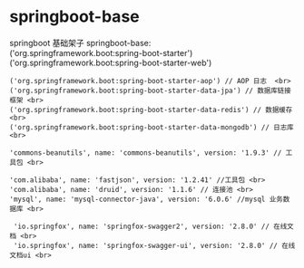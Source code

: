# springboot-base
springboot 基础架子
springboot-base:<br>
	('org.springframework.boot:spring-boot-starter')<br>
	('org.springframework.boot:spring-boot-starter-web')<br>
	
	('org.springframework.boot:spring-boot-starter-aop') // AOP 日志  <br>
	('org.springframework.boot:spring-boot-starter-data-jpa') // 数据库链接框架 <br>
	('org.springframework.boot:spring-boot-starter-data-redis') // 数据缓存 <br>
	('org.springframework.boot:spring-boot-starter-data-mongodb') // 日志库 <br>

	'commons-beanutils', name: 'commons-beanutils', version: '1.9.3' // 工具包 <br>

	'com.alibaba', name: 'fastjson', version: '1.2.41' //工具包 <br>
	'com.alibaba', name: 'druid', version: '1.1.6' // 连接池 <br>
	'mysql', name: 'mysql-connector-java', version: '6.0.6' //mysql 业务数据库 <br>
	
	 'io.springfox', name: 'springfox-swagger2', version: '2.8.0' // 在线文档 <br>
	 'io.springfox', name: 'springfox-swagger-ui', version: '2.8.0' // 在线文档ui <br>
